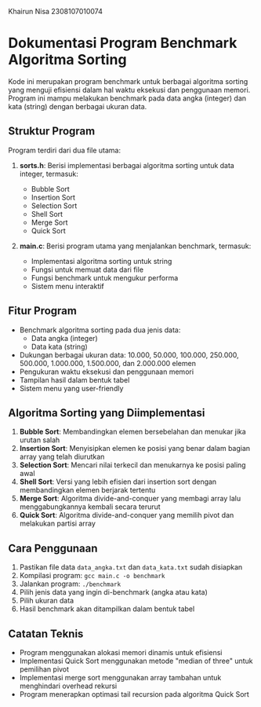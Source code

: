 Khairun Nisa
2308107010074

# Dokumentasi Program Benchmark Algoritma Sorting
Kode ini merupakan program benchmark untuk berbagai algoritma sorting yang menguji efisiensi dalam hal waktu eksekusi dan penggunaan memori. Program ini mampu melakukan benchmark pada data angka (integer) dan kata (string) dengan berbagai ukuran data.

## Struktur Program
Program terdiri dari dua file utama:

1. **sorts.h**: Berisi implementasi berbagai algoritma sorting untuk data integer, termasuk:
   - Bubble Sort
   - Insertion Sort
   - Selection Sort
   - Shell Sort
   - Merge Sort
   - Quick Sort

2. **main.c**: Berisi program utama yang menjalankan benchmark, termasuk:
   - Implementasi algoritma sorting untuk string
   - Fungsi untuk memuat data dari file
   - Fungsi benchmark untuk mengukur performa
   - Sistem menu interaktif

## Fitur Program
- Benchmark algoritma sorting pada dua jenis data:
  - Data angka (integer)
  - Data kata (string)
- Dukungan berbagai ukuran data: 10.000, 50.000, 100.000, 250.000, 500.000, 1.000.000, 1.500.000, dan 2.000.000 elemen
- Pengukuran waktu eksekusi dan penggunaan memori
- Tampilan hasil dalam bentuk tabel
- Sistem menu yang user-friendly

## Algoritma Sorting yang Diimplementasi
1. **Bubble Sort**: Membandingkan elemen bersebelahan dan menukar jika urutan salah
2. **Insertion Sort**: Menyisipkan elemen ke posisi yang benar dalam bagian array yang telah diurutkan
3. **Selection Sort**: Mencari nilai terkecil dan menukarnya ke posisi paling awal
4. **Shell Sort**: Versi yang lebih efisien dari insertion sort dengan membandingkan elemen berjarak tertentu
5. **Merge Sort**: Algoritma divide-and-conquer yang membagi array lalu menggabungkannya kembali secara terurut
6. **Quick Sort**: Algoritma divide-and-conquer yang memilih pivot dan melakukan partisi array

## Cara Penggunaan
1. Pastikan file data `data_angka.txt` dan `data_kata.txt` sudah disiapkan
2. Kompilasi program: `gcc main.c -o benchmark`
3. Jalankan program: `./benchmark`
4. Pilih jenis data yang ingin di-benchmark (angka atau kata)
5. Pilih ukuran data
6. Hasil benchmark akan ditampilkan dalam bentuk tabel

## Catatan Teknis
- Program menggunakan alokasi memori dinamis untuk efisiensi
- Implementasi Quick Sort menggunakan metode "median of three" untuk pemilihan pivot
- Implementasi merge sort menggunakan array tambahan untuk menghindari overhead rekursi
- Program menerapkan optimasi tail recursion pada algoritma Quick Sort
